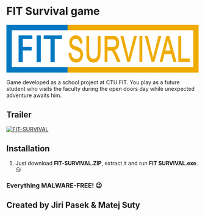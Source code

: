 # FIT Survival game

![logo](/graphics/sprites/logo.png)

Game developed as a school project at CTU FIT. You play as a future student who visits the faculty during the open doors day while unexpected adventure awaits him.

## Trailer

[![FIT-SURVIVAL](https://res.cloudinary.com/marcomontalbano/image/upload/v1611549868/video_to_markdown/images/streamable--mocz4n-c05b58ac6eb4c4700831b2b3070cd403.jpg)](https://streamable.com/mocz4n "FIT-SURVIVAL")

## Installation
1.  Just download **FIT-SURVIVAL.ZIP**, extract it and run **FIT SURVIVAL.exe**. :smirk:

### Everything MALWARE-FREE! :wink:

## Created by Jiri Pasek & Matej Suty
